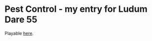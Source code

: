 # Pest Control - my entry for Ludum Dare 55

Playable [here](https://ldjam.com/events/ludum-dare/55/pest-control).
